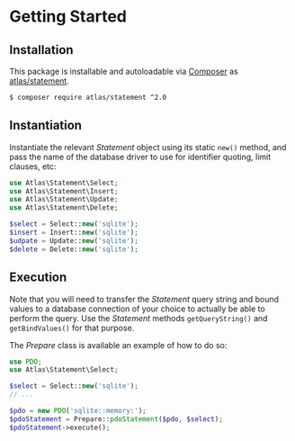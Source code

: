 # Getting Started

## Installation

This package is installable and autoloadable via [Composer](https://getcomposer.org/)
as [atlas/statement](https://packagist.org/packages/atlas/statement).

```sh
$ composer require atlas/statement ^2.0
```

## Instantiation

Instantiate the relevant _Statement_ object using its static `new()` method,
and pass the name of the database driver to use for identifier quoting, limit
clauses, etc:

```php
use Atlas\Statement\Select;
use Atlas\Statement\Insert;
use Atlas\Statement\Update;
use Atlas\Statement\Delete;

$select = Select::new('sqlite');
$insert = Insert::new('sqlite');
$udpate = Update::new('sqlite');
$delete = Delete::new('sqlite');
```

## Execution

Note that you will need to transfer the _Statement_ query string and bound
values to a database connection of your choice to actually be able to perform
the query. Use the _Statement_ methods `getQueryString()` and `getBindValues()`
for that purpose.

The _Prepare_ class is available an example of how to do so:

```php
use PDO;
use Atlas\Statement\Select;

$select = Select::new('sqlite');
// ...

$pdo = new PDO('sqlite::memory:');
$pdoStatement = Prepare::pdoStatement($pdo, $select);
$pdoStatement->execute();
```